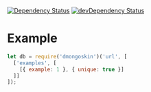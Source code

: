 [![Dependency Status](https://david-dm.org/dnode/dmongoskin.svg)](https://david-dm.org/dnode/dmongoskin)
[![devDependency Status](https://david-dm.org/dnode/dmongoskin/dev-status.svg)](https://david-dm.org/dnode/dmongoskin#info=devDependencies)

# Example
```javascript
let db = require('dmongoskin')('url', [
  ['examples', [
    [{ example: 1 }, { unique: true }]
  ]]
]);
```
